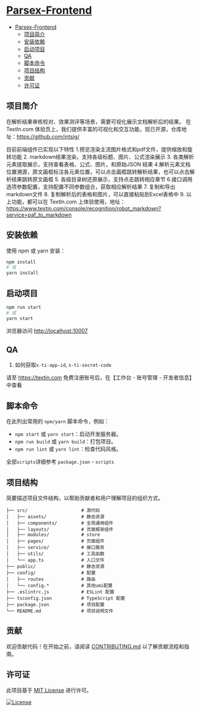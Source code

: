 
# [Parsex-Frontend](https://github.com/intsig-textin/parsex-frontend.git)

- [Parsex-Frontend](#parsex-frontend)
  - [项目简介](#项目简介)
  - [安装依赖](#安装依赖)
  - [启动项目](#启动项目)
  - [QA](#qa)
  - [脚本命令](#脚本命令)
  - [项目结构](#项目结构)
  - [贡献](#贡献)
  - [许可证](#许可证)

## 项目简介

在解析结果审核校对、效果测评等场景，需要可视化展示文档解析后的结果。
在 Textln.com 体验页上，我们提供丰富的可视化和交互功能，现已开源，仓库地址：<https://github.com/intsig/>

目前前端组件已实现以下特性
1.预览渲染主流图片格式和pdf文件，提供缩放和旋转功能
2. markdown结果渲染，支持各级标题、图片、公式渲染展示
3. 各类解析元素提取展示，支持查看表格、公式、图片，和原始JSON 结果
4.解析元素文档位置溯源，原文画框标注各元素位置，可以点击画框跳转解析结果，也可以点击解析结果跳转原文画框
5. 各级目录树还原展示，支持点击跳转相应章节
6.接口调用选项参数配置，支持配置不同参数组合，获取相应解析结果
7. 复制和导出markdown文件
8. 复制解析后的表格和图片，可以直接粘贴到Excel表格中
9.
以上功能，都可以在 Textln.com 上体验使用，地址：<https://www.textin.com/console/recognition/robot_markdown?service=paf_to_markdown>

## 安装依赖

使用 npm 或 yarn 安装：

```bash
npm install
# 或
yarn install
```

## 启动项目

```bash
npm run start
# 或
yarn start
```

浏览器访问 <http://localhost:10007>

## QA

1. 如何获取`x-ti-app-id`, `x-ti-secret-code`

请至 <https://textin.com> 免费注册账号后，在【工作台 - 账号管理 - 开发者信息】中查看

## 脚本命令

在此列出常用的 `npm/yarn` 脚本命令，例如：

- `npm start` 或 `yarn start`：启动开发服务器。
- `npm run build` 或 `yarn build`：打包项目。
- `npm run lint` 或 `yarn lint`：检查代码风格。

全部`scripts`详细参考 `package.json` - `scripts`

## 项目结构

简要描述项目文件结构，以帮助贡献者和用户理解项目的组织方式。

```parse-genius-frontend
├── src/                    # 源代码
│   ├── assets/             # 静态资源
│   ├── components/         # 全局通用组件
│   ├── layouts/            # 页面框架组件
│   ├── modules/            # store
│   ├── pages/              # 页面组件
│   ├── service/            # 接口服务
│   ├── utils/              # 工具函数
│   └── app.ts              # 入口文件
├── public/                 # 静态资源
├── config/                 # 配置
│   ├── routes              # 路由
│   └── config.*            # 其他umi配置
├── .eslintrc.js            # ESLint 配置
├── tsconfig.json           # TypeScript 配置
├── package.json            # 项目配置
└── README.md               # 项目说明文件
```

## 贡献

欢迎贡献代码！在开始之前，请阅读 [CONTRIBUTING.md](CONTRIBUTING.md) 以了解贡献流程和指南。

## 许可证

此项目基于 [MIT License](LICENSE) 进行许可。

[![License](https://img.shields.io/badge/license-MIT-blue.svg)](LICENSE)

